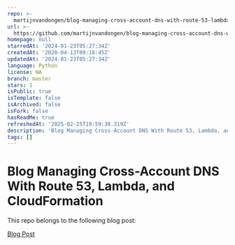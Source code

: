 ```yaml
---
repo: >-
  martijnvandongen/blog-managing-cross-account-dns-with-route-53-lambda-and-cloudformation
url: >-
  https://github.com/martijnvandongen/blog-managing-cross-account-dns-with-route-53-lambda-and-cloudformation
homepage: null
starredAt: '2024-01-23T05:27:34Z'
createdAt: '2020-04-13T09:18:45Z'
updatedAt: '2024-01-23T05:27:34Z'
language: Python
license: NA
branch: master
stars: 1
isPublic: true
isTemplate: false
isArchived: false
isFork: false
hasReadMe: true
refreshedAt: '2025-02-25T19:59:38.319Z'
description: 'Blog Managing Cross-Account DNS With Route 53, Lambda, and CloudFormation'
tags: []
---
```


# Blog Managing Cross-Account DNS With Route 53, Lambda, and CloudFormation

This repo belongs to the following blog post:

[Blog Post](https://hitthecloudrunning.com/blog/2020/04/12/managing-cross-account-dns-with-route-53-lambda-and-cloudformation/)
